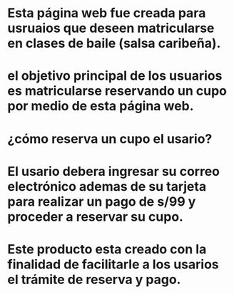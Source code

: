 # Esta página web fue creada para usruaios que deseen matricularse en clases de baile (salsa caribeña).
# el objetivo principal de los usuarios es matricularse reservando un cupo por medio de esta página web.
# ¿cómo reserva un cupo el usario?
# El usario debera ingresar su correo electrónico ademas de su tarjeta para realizar un pago de s/99 y proceder a reservar su cupo.
# Este producto esta creado con la finalidad de facilitarle a los usarios el trámite de reserva y pago.
